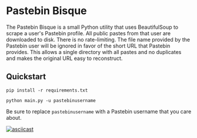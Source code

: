 # Pastebin Bisque
The Pastebin Bisque is a small Python utility that uses BeautifulSoup to scrape a user's Pastebin profile. All public pastes from that user are downloaded to disk. There is no rate-limiting. The file name provided by the Pastebin user will be ignored in favor of the short URL that Pastebin provides. This allows a single directory with all pastes and no duplicates and makes the original URL easy to reconstruct. 

## Quickstart
`pip install -r requirements.txt`

`python main.py -u pastebinusername`

Be sure to replace `pastebinusername` with a Pastebin username that you care about.

[![asciicast](https://asciinema.org/a/306382.svg)](https://asciinema.org/a/306382)